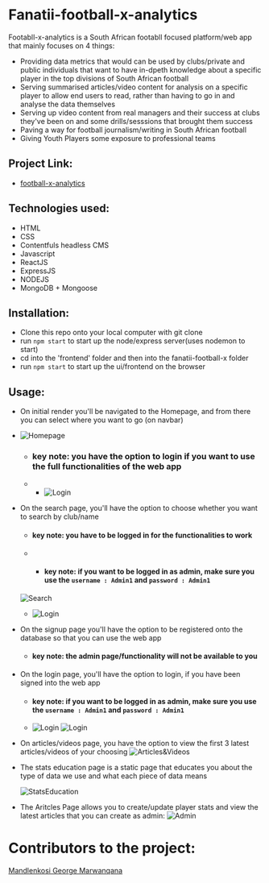 # Fanatii-football-x-analytics
Footabll-x-analytics is a South African footabll focused platform/web app that mainly focuses on 4 things:

 * Providing data metrics that would can be used by clubs/private and public individuals that want to have in-dpeth knowledge about a specific player in the top divisions of South African football
 * Serving summarised articles/video content for analysis on a specific player to allow end users to read, rather than having to go in and analyse the data themselves
 * Serving up video content from real managers and their success at clubs they've been on and some drills/sesssions that brought them success
 * Paving a way for football journalism/writing in South African football
 * Giving Youth Players some exposure to professional teams
 
## Project Link: 
 * [football-x-analytics](https://fanatii-football-x-analytics.herokuapp.com/)

## Technologies used:
 * HTML
 * CSS
 * Contentfuls headless CMS
 * Javascript
 * ReactJS
 * ExpressJS
 * NODEJS
 * MongoDB + Mongoose
 
 ## Installation: 
 * Clone this repo onto your local computer with git clone
 * run `npm start` to start up the node/express server(uses nodemon to start)
 * cd into the 'frontend' folder and then into the fanatii-football-x folder
 * run `npm start` to start up the ui/frontend on the browser
 
 ## Usage: 
 * On initial render you'll be navigated to the Homepage, and from there you can select where you want to go (on navbar)
 * ![Homepage](https://github.com/fanatII1/football-x-performance-analytics/blob/main/Documentation%20Images/Screenshot%20(703).png)
   * ### key note: you have the option to login if you want to use the full functionalities of the web app
   * * ![Login](https://github.com/fanatII1/football-x-performance-analytics/blob/main/Documentation%20Images/Screenshot%20(704).png)

 
 * On the search page, you'll have the option to choose whether you want to search by club/name
   * #### key note: you have to be logged in for the functionalities to work
   * * #### key note: if you want to be logged in as admin, make sure you use the `username : Admin1` and `password : Admin1`
   ![Search](https://github.com/fanatII1/football-x-performance-analytics/blob/main/Documentation%20Images/Screenshot%20(707).png)
   * ![Login](https://github.com/fanatII1/football-x-performance-analytics/blob/main/Documentation%20Images/Screenshot%20(708).png)
   
   
 * On the signup page you'll have the option to be registered onto the database so that you can use the web app
   * #### key note: the admin page/functionality will not be available to you
  
  
 * On the login page, you'll have the option to login, if you have been signed into the web app
   * #### key note: if you want to be logged in as admin, make sure you use the `username : Admin1` and `password : Admin1`
   * ![Login](https://github.com/fanatII1/football-x-performance-analytics/blob/main/Documentation%20Images/Screenshot%20(708).png)
   ![Login](https://github.com/fanatII1/football-x-performance-analytics/blob/main/Documentation%20Images/Screenshot%20(707).png)
  
  
 * On articles/videos page, you have the option to view the first 3 latest articles/videos of your choosing
   ![Articles&Videos](https://github.com/fanatII1/football-x-performance-analytics/blob/main/Documentation%20Images/Screenshot%20(705).png)
 
 * The stats education page is a static page that educates you about the type of data we use and what each piece of data means
 
   ![StatsEducation](https://github.com/fanatII1/football-x-performance-analytics/blob/main/Documentation%20Images/Screenshot%20(706).png)
 
 * The Aritcles Page allows you to create/update player stats and view the latest articles that you can create as admin:
  ![Admin](https://github.com/fanatII1/football-x-performance-analytics/blob/main/Documentation%20Images/Screenshot%20(709).png)
 
 
# Contributors to the project:
[Mandlenkosi George Marwanqana](https://www.linkedin.com/in/mandlenkosi-marwanqana-b08357218/)
 
 
 
 
